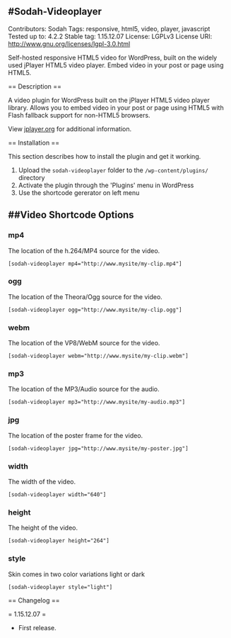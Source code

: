 #Sodah-Videoplayer
-------------------------
Contributors: Sodah
Tags: responsive, html5, video, player, javascript
Tested up to: 4.2.2
Stable tag: 1.15.12.07
License: LGPLv3
License URI: http://www.gnu.org/licenses/lgpl-3.0.html

Self-hosted responsive HTML5 video for WordPress, built on the widely used jPlayer HTML5 video player. Embed video in your post or page using HTML5.

== Description ==

A video plugin for WordPress built on the jPlayer HTML5 video player library. Allows you to embed video in your post or page using HTML5 with Flash fallback support for non-HTML5 browsers.

View [jplayer.org](http://jplayer.org) for additional information.

== Installation ==

This section describes how to install the plugin and get it working.

1. Upload the `sodah-videoplayer` folder to the `/wp-content/plugins/` directory
2. Activate the plugin through the 'Plugins' menu in WordPress
3. Use the shortcode gererator on left menu

##Video Shortcode Options
-------------------------

### mp4
The location of the h.264/MP4 source for the video.
    
    [sodah-videoplayer mp4="http://www.mysite/my-clip.mp4"]

### ogg
The location of the Theora/Ogg source for the video.

    [sodah-videoplayer ogg="http://www.mysite/my-clip.ogg"]

### webm
The location of the VP8/WebM source for the video.

    [sodah-videoplayer webm="http://www.mysite/my-clip.webm"]
    
### mp3
The location of the MP3/Audio source for the audio.

    [sodah-videoplayer mp3="http://www.mysite/my-audio.mp3"]

### jpg
The location of the poster frame for the video.

    [sodah-videoplayer jpg="http://www.mysite/my-poster.jpg"]

### width
The width of the video.

    [sodah-videoplayer width="640"]

### height
The height of the video.

    [sodah-videoplayer height="264"]

### style
Skin comes in two color variations light or dark

    [sodah-videoplayer style="light"]


== Changelog ==

= 1.15.12.07 =

* First release.
